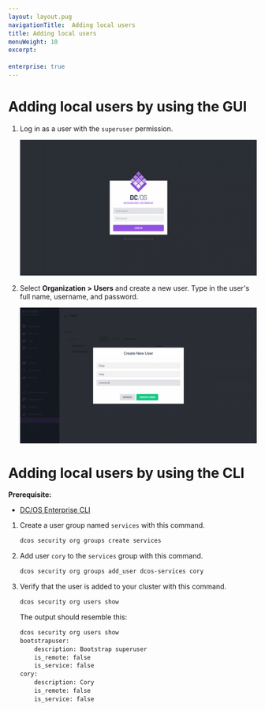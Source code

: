 ```yaml
---
layout: layout.pug
navigationTitle:  Adding local users
title: Adding local users
menuWeight: 10
excerpt:

enterprise: true
---
```




# Adding local users by using the GUI

1. Log in as a user with the `superuser` permission.
   
   ![Login](/1.11/img/gui-installer-login-ee.gif)

1. Select **Organization > Users** and create a new user. Type in the user's full name, username, and password. 
        
   ![Create user Cory](/1.11/img/service-group3.png)
   
   
# Adding local users by using the CLI

**Prerequisite:**
- [DC/OS Enterprise CLI](/1.11/cli/enterprise-cli/)


1.  Create a user group named `services` with this command.

    ```bash
    dcos security org groups create services
    ```
    
1.  Add user `cory` to the `services` group with this command. 

    ```bash
    dcos security org groups add_user dcos-services cory
    ```
    
1.  Verify that the user is added to your cluster with this command.

    ```bash
    dcos security org users show
    ```
    
    The output should resemble this:
    
    ```bash
    dcos security org users show
    bootstrapuser:
        description: Bootstrap superuser
        is_remote: false
        is_service: false
    cory:
        description: Cory
        is_remote: false
        is_service: false
    ```

